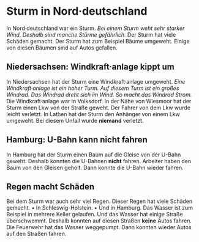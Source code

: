 # Sturm in Nord·deutschland

In Nord·deutschland war ein Sturm. 
*Bei einem Sturm weht sehr starker Wind.* 
*Deshalb sind manche Stürme gefährlich.* Der Sturm hat viele Schäden gemacht. Der Sturm hat zum Beispiel Bäume umgeweht. Einige von diesen Bäumen sind auf Autos gefallen. 

## Niedersachsen: Windkraft·anlage kippt um
In Niedersachsen hat der Sturm eine Windkraft·anlage umgeweht. 
*Eine Windkraft·anlage ist ein hoher Turm.* 
*Auf diesem Turm ist ein großes Windrad.* 
*Das Windrad dreht sich im Wind.* 
*So macht das Windrad Strom.* Die Windkraft·anlage war in Volksdorf. 
In der Nähe von Wiesmoor hat der Sturm einen Lkw von der Straße geweht. Der Fahrer von dem Lkw wurde leicht verletzt. 
In Lathen hat der Sturm den Anhänger von einem Lkw umgeweht. Bei diesem Unfall wurde **niemand** verletzt. 

## Hamburg: U-Bahn kann nicht fahren
In Hamburg hat der Sturm einen Baum auf die Gleise von der U-Bahn geweht. Deshalb konnten die U-Bahnen **nicht** fahren. Arbeiter haben den Baum von den Gleisen geholt. Dann konnte die U-Bahn wieder fahren. 

## Regen macht Schäden
Bei dem Sturm war auch sehr viel Regen. Dieser Regen hat viele Schäden gemacht. • In Schleswig-Holstein. • Und in Hamburg. Das Wasser ist zum Beispiel in mehrere Keller gelaufen. Und das Wasser hat einige Straße überschwemmt. Deshalb konnten auf diesen Straßen **keine** Autos fahren. Die Feuerwehr hat das Wasser weggepumpt. Dann konnten wieder Autos auf den Straßen fahren. 
